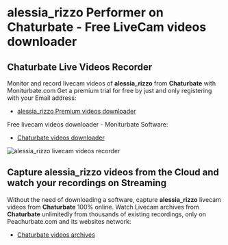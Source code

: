 # alessia_rizzo Performer on Chaturbate - Free LiveCam videos downloader

## Chaturbate Live Videos Recorder

Monitor and record livecam videos of **alessia_rizzo** from **Chaturbate** with Moniturbate.com
Get a premium trial for free by just and only registering with your Email address:
* [alessia_rizzo Premium videos downloader](https://moniturbate.com/request-demo-licence-key.html)

Free livecam videos downloader - Moniturbate Software:
* [Chaturbate videos downloader](https://moniturbate.com/moniturbate-download-software.html)

![alessia_rizzo livecam videos recorder](https://peachurnet.com/templates/moniturbate-software.png)


## Capture alessia_rizzo videos from the Cloud and watch your recordings on Streaming

Without the need of downloading a software, capture **alessia_rizzo** livecam videos from **Chaturbate** 100% online.
Watch Livecam archives from **Chaturbate** unlimitedly from thousands of existing recordings, only on Peachurbate.com and its websites network:
* [Chaturbate videos archives](https://peachurnet.com/)